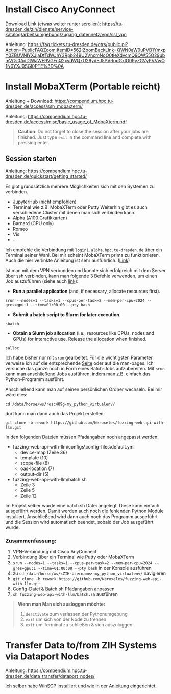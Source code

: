 # Install Cisco AnyConnect

Download Link (etwas weiter runter scrollen): https://tu-dresden.de/zih/dienste/service-katalog/arbeitsumgebung/zugang_datennetz/vpn/ssl_vpn

Anleitung: https://faq.tickets.tu-dresden.de/otrs/public.pl?Action=PublicFAQZoom;ItemID=562;ZoomBackLink=QWN0aW9uPVB1YmxpY0ZBUVNlYXJjaDtTdWJhY3Rpb249U2VhcmNoO0tleXdvcmQ9QW55Q29ubmVj%0AdDtWaWE9VGFnQ2xvdWQ7U29ydEJ5PVRpdGxlO09yZGVyPVVwO1N0YXJ0SGl0PTE%3D%0A

# Install MobaXTerm (Portable reicht)

Anleitung + Download: https://compendium.hpc.tu-dresden.de/access/ssh_mobaxterm/

Anleitung: https://compendium.hpc.tu-dresden.de/access/misc/basic_usage_of_MobaXterm.pdf

>**Caution**: Do not forget to close the session after your jobs are finished. Just type `exit` in the command line and complete with pressing enter.

## Session starten

Anleitung: https://compendium.hpc.tu-dresden.de/quickstart/getting_started/

Es gibt grundsätzlich mehrere Möglichkeiten sich mit den Systemen zu verbinden.
- JupyterHub (nicht empfohlen)
- Terminal wie z.B. MobaXTerm oder Putty
Weiterhin gibt es auch verschiedene Cluster mit denen man sich verbinden kann.
- Alpha (A100 Grafikkarten)
- Barnard (CPU only)
- Romeo
- Vis
- ...

Ich empfehle die Verbindung mit `login1.alpha.hpc.tu-dresden.de` über ein Terminal seiner Wahl. Bei mir scheint MobaXTerm prima zu funktionieren. Auch die hier verlinkte Anleitung ist sehr ausführlich. ([Link](https://compendium.hpc.tu-dresden.de/access/misc/basic_usage_of_MobaXterm.pdf))

Ist man mit dem VPN verbunden und konnte sich erfolgreich mit dem Server über ssh verbinden, kann man folgende 3 Befehle verwenden, um einen Job auszuführen (siehe auch [link](https://compendium.hpc.tu-dresden.de/jobs_and_resources/slurm/)):
- **Run a parallel application** (and, if necessary, allocate resources first).
```
srun --nodes=1 --tasks=1 --cpus-per-task=2 --mem-per-cpu=2024 --gres=gpu:1 --time=01:00:00 --pty bash
```
- **Submit a batch script to Slurm for later execution**.
```
sbatch
```
- **Obtain a Slurm job allocation** (i.e., resources like CPUs, nodes and GPUs) for interactive use. Release the allocation when finished.
```
salloc
```
Ich habe bisher nur mit `srun` gearbeitet. Für die wichtigsten Parameter verweise ich auf die entsprechende [Seite](https://compendium.hpc.tu-dresden.de/jobs_and_resources/slurm/) oder auf die man-pages. Ich versuche das ganze noch in Form eines Batch-Jobs aufzubereiten. Mit `srun` kann man anschließend Jobs ausführen, indem man z.B. einfach das Python-Programm ausführt.

Anschließend kann man auf seinen persönlichen Ordner wechseln. Bei mir wäre dies:
```
cd /data/horse/ws/rosc409g-my_python_virtualenv/
```
dort kann man dann auch das Projekt erstellen:
```
git clone -b rework https://github.com/Neroxeles/fuzzing-web-api-with-llm.git
```

In den folgenden Dateien müssen Pfadangaben noch angepasst werden:
- fuzzing-web-api-with-llm\configs\config-files\default.yml
	- device-map (Zeile 36)
	- template (10)
	- scope-file (8)
	- oas-location (7)
	- output-dir (5)
- fuzzing-web-api-with-llm\batch.sh
	- Zeile 3
	- Zeile 5
	- Zeile 12

Im Projekt selber wurde eine batch.sh Datei angelegt. Diese kann einfach ausgeführt werden. Damit werden auch noch die fehlenden Python Module installiert. Anschließend wird dann auch noch das Programm ausgeführt und die Session wird automatisch beendet, sobald der Job ausgeführt wurde.

### Zusammenfassung:

1. VPN-Verbindung mit Cisco AnyConnect
2. Verbindung über ein Terminal wie Putty oder MobaXTerm
3. `srun --nodes=1 --tasks=1 --cpus-per-task=2 --mem-per-cpu=2024 --gres=gpu:1 --time=01:00:00 --pty bash` in der Konsole ausführen
4. zu `cd /data/horse/ws/<ZIH-Username>-my_python_virtualenv/` navigieren
5. `git clone -b rework https://github.com/Neroxeles/fuzzing-web-api-with-llm.git`
6. Config-Datei & Batch.sh Pfadangaben anpassen
7. `sh fuzzing-web-api-with-llm/batch.sh` ausführen

> **Wenn man Man sich ausloggen möchte:**
> 	1. `deactivate` zum verlassen der Pythonumgebung
> 	2. `exit` um sich von der Node zu trennen
> 	3. `exit` um Terminal zu schließen & sich auszuloggen

# Transfer Data to/from ZIH Systems via Dataport Nodes

Anleitung: https://compendium.hpc.tu-dresden.de/data_transfer/dataport_nodes/

Ich selber habe WinSCP installiert und wie in der Anleitung eingerichtet.
